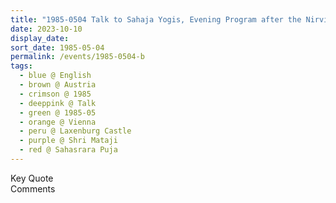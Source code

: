 ```yaml
---
title: "1985-0504 Talk to Sahaja Yogis, Evening Program after the Nirvikalpa Talk, Evening before Sahasrāra Pūjā, Laxenburg Castle, Vienna, Austria"
date: 2023-10-10
display_date: 
sort_date: 1985-05-04
permalink: /events/1985-0504-b
tags:
  - blue @ English
  - brown @ Austria
  - crimson @ 1985
  - deeppink @ Talk
  - green @ 1985-05
  - orange @ Vienna
  - peru @ Laxenburg Castle
  - purple @ Shri Mataji
  - red @ Sahasrara Puja
---
```


<wave-list>
  <list-title color="green" width="75">Key Quote</list-title>
  <list-item color="BlanchedAlmond"  width="200"></list-item>
  <list-item color="Lavender"></list-item>
  <list-item color="BlanchedAlmond"></list-item>
</wave-list>

<br>

<wave-list>
  <list-title color="green" width="75">Comments</list-title>
  <list-item color="BlanchedAlmond"  width="200"></list-item>
  <list-item color="Lavender"></list-item>
  <list-item color="BlanchedAlmond"></list-item>
</wave-list>